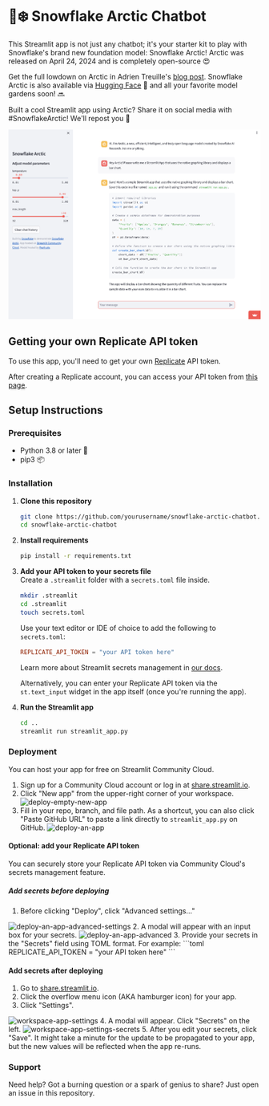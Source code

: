 # 🤖❄️ Snowflake Arctic Chatbot
This Streamlit app is not just any chatbot; it's your starter kit to play with Snowflake's brand new foundation model: Snowflake Arctic! Arctic was released on April 24, 2024 and is completely open-source 😍

Get the full lowdown on Arctic in Adrien Treuille's [blog post](tbd.com). Snowflake Arctic is also available via [Hugging Face](https://huggingface.co/Snowflake/snowflake-arctic-instruct) 🤗 and all your favorite model gardens soon! 🔜

Built a cool Streamlit app using Arctic? Share it on social media with #SnowflakeArctic! We'll repost you 🫡

![Streamlit app chatbot for Snowflake Arctic](Streamlit-Arctic-Screenshot.png)

## Getting your own Replicate API token

To use this app, you'll need to get your own [Replicate](https://replicate.com/) API token.

After creating a Replicate account, you can access your API token from [this page](https://replicate.com/account/api-tokens).

## Setup Instructions

### Prerequisites
- Python 3.8 or later 🐍
- pip3 📦

### Installation
1. **Clone this repository**
   ```bash
   git clone https://github.com/yourusername/snowflake-arctic-chatbot.git
   cd snowflake-arctic-chatbot
   ```

2. **Install requirements**
   ```bash
   pip install -r requirements.txt
   ```

3. **Add your API token to your secrets file**\
Create a `.streamlit` folder with a `secrets.toml` file inside.
   ```bash
   mkdir .streamlit
   cd .streamlit
   touch secrets.toml
   ```
   
   Use your text editor or IDE of choice to add the following to `secrets.toml`:
      ```toml
      REPLICATE_API_TOKEN = "your API token here"
      ```
   Learn more about Streamlit secrets management in [our docs](https://docs.streamlit.io/deploy/streamlit-community-cloud/deploy-your-app/secrets-management).
   
   Alternatively, you can enter your Replicate API token via the `st.text_input` widget in the app itself (once you're running the app).

4. **Run the Streamlit app**
   ```bash
   cd ..
   streamlit run streamlit_app.py
   ```

### Deployment
You can host your app for free on Streamlit Community Cloud.

1. Sign up for a Community Cloud account or log in at [share.streamlit.io](https://share.streamlit.io/).
2. Click "New app" from the upper-right corner of your workspace.
![deploy-empty-new-app](https://github.com/streamlit/snowflake-arctic-st-demo/assets/103123936/0b958c7f-a1e2-44d4-837e-1cc9ab36790f)
3. Fill in your repo, branch, and file path. As a shortcut, you can also click "Paste GitHub URL" to paste a link directly to `streamlit_app.py` on GitHub.
![deploy-an-app](https://github.com/streamlit/snowflake-arctic-st-demo/assets/103123936/10471d3a-2ede-4209-b83d-717f656cbe90)

#### Optional: add your Replicate API token
You can securely store your Replicate API token via Community Cloud's secrets management feature.

##### Add secrets before deploying
1. Before clicking "Deploy", click "Advanced settings..."
<img width="500" alt="deploy-an-app-advanced-settings" src="https://github.com/streamlit/snowflake-arctic-st-demo/assets/103123936/45b0e1a4-dee4-49f7-9e4b-d48d624e2b4b">
2. A modal will appear with an input box for your secrets.
<img width="500" alt="deploy-an-app-advanced" src="https://github.com/streamlit/snowflake-arctic-st-demo/assets/103123936/ff599114-d456-4ef3-a515-d99e6ab79a1a">
3. Provide your secrets in the "Secrets" field using TOML format. For example:
   ```toml
   REPLICATE_API_TOKEN = "your API token here"
   ```
   
#### Add secrets after deploying
1. Go to [share.streamlit.io](https://share.streamlit.io/).
2. Click the overflow menu icon (AKA hamburger icon) for your app.
3. Click "Settings".
<img width="500" alt="workspace-app-settings" src="https://github.com/streamlit/snowflake-arctic-st-demo/assets/103123936/b409907c-0285-48ce-ac4c-89d544dca661">
4. A modal will appear. Click "Secrets" on the left.
<img width="500" alt="workspace-app-settings-secrets" src="https://github.com/streamlit/snowflake-arctic-st-demo/assets/103123936/a1d89513-9148-4d68-ade9-a71d42dfc1a4">
5. After you edit your secrets, click "Save". It might take a minute for the update to be propagated to your app, but the new values will be reflected when the app re-runs.

### Support
Need help? Got a burning question or a spark of genius to share? Just open an issue in this repository.
